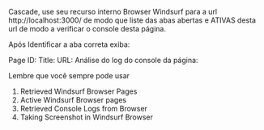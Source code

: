 Cascade, use seu recurso interno Browser Windsurf para a url
http://localhost:3000/ de modo que liste das abas abertas e ATIVAS desta url de
modo a verificar o console desta página.

Após Identificar a aba correta exiba:

Page ID: Title: URL: Análise do log do console da página:

Lembre que você sempre pode usar

1. Retrieved Windsurf Browser Pages
2. Active Windsurf Browser pages
3. Retrieved Console Logs from Browser
4. Taking Screenshot in Windsurf Browser